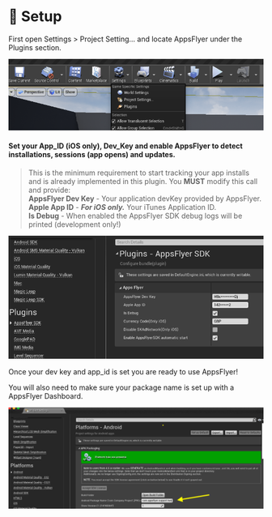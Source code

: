 # <a id="setup"> 🚀 Setup

First open Settings > Project Setting... and locate AppsFlyer under the Plugins section.

<img src="./ScreenShots/ProjectSettings1.png"  width="700">


####  Set your App_ID (iOS only), Dev_Key and enable AppsFlyer to detect installations, sessions (app opens) and updates.  
> This is the minimum requirement to start tracking your app installs and is already implemented in this plugin. You **MUST** modify this call and provide:  
**AppsFlyer Dev Key** - Your application devKey provided by AppsFlyer.<br>
**Apple App ID**  - ***For iOS only.*** Your iTunes Application ID.<br>
**Is Debug** - When enabled the AppsFlyer SDK debug logs will be printed (development only!)

<img src="./ScreenShots/ProjectSettings2.png"  width="1100">

Once your dev key and app_id is set you are ready to use AppsFlyer! 

You will also need to make sure your package name is set up with a AppsFlyer Dashboard.

<img src="./ScreenShots/PackageName.png"  width="700">
